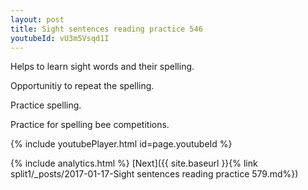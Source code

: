 ```yaml
---
layout: post
title: Sight sentences reading practice 546
youtubeId: vU3m5Vsqd1I
---
```

 
 
Helps to learn sight words and their spelling.

Opportunitiy to repeat the spelling. 

Practice spelling. 
 
Practice for spelling bee competitions. 
 
{% include youtubePlayer.html id=page.youtubeId %}
 
 
{% include analytics.html %} 
[Next]({{ site.baseurl }}{% link  split1/_posts/2017-01-17-Sight sentences reading practice 579.md%})
 
